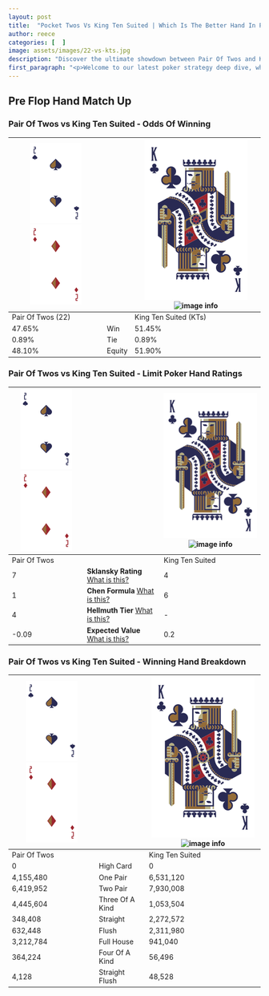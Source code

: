 ```yaml
---
layout: post
title:  "Pocket Twos Vs King Ten Suited | Which Is The Better Hand In Poker? A Complete Guide"
author: reece
categories: [  ]
image: assets/images/22-vs-kts.jpg
description: "Discover the ultimate showdown between Pair Of Twos and King Ten Suited in poker! Uncover the odds, strategies, and scenarios where one hand triumphs over the other. Get ready to up your poker game with this thrilling analysis."
first_paragraph: "<p>Welcome to our latest poker strategy deep dive, where we're pitting two distinct hands against each other in a high-stakes showdown: Pair Of Twos vs King Ten Suited.</p><p>In the dynamic world of poker, every decision counts, and knowing which hand holds the upper hand is key to your success at the table.</p><p>In this article, we'll dissect these two hands, explore the scenarios where one dominates the other, and equip you with the knowledge to make strategic choices that can tip the odds in your favor.</p><p>Get ready to unravel the intriguing dynamics of these poker hands and elevate your game to new heights.</p>"
---
```




[comment]: # (sp0)

## Pre Flop Hand Match Up

<div class="table hand-ratings" markdown="1"> 



### Pair Of Twos vs King Ten Suited - Odds Of Winning


    
| ![image info](assets/images/hand1/2.png) ![image info](assets/images/hand1/2o.png) |  | ![image info](assets/images/hand2/K.png) ![image info](assets/images/hand2/Ts.png) |
| -------- | -------- | -------- |
| Pair Of Twos (22) |  | King Ten Suited (KTs) |
| 47.65% | Win | 51.45% |
| 0.89% | Tie | 0.89% |
| 48.10% | Equity | 51.90% |




[comment]: # (sp1)



### Pair Of Twos vs King Ten Suited - Limit Poker Hand Ratings


    
| ![image info](assets/images/hand1/2.png) ![image info](assets/images/hand1/2o.png) |  | ![image info](assets/images/hand2/K.png) ![image info](assets/images/hand2/Ts.png) |
| -------- | -------- | -------- |
| Pair Of Twos |  | King Ten Suited |
| 7 | **Sklansky Rating** [What is this?](/sklansky-rating-explained) | 4 |
| 1 | **Chen Formula** [What is this?](/chen-formula-explained) | 6 |
| 4 | **Hellmuth Tier** [What is this?](/Hellmuth-tier-explained) | - |
| -0.09 | **Expected Value** [What is this?](/expected-value-explained) | 0.2 |




[comment]: # (sp2)



### Pair Of Twos vs King Ten Suited - Winning Hand Breakdown


    
| ![image info](assets/images/hand1/2.png) ![image info](assets/images/hand1/2o.png) |  | ![image info](assets/images/hand2/K.png) ![image info](assets/images/hand2/Ts.png) |
| -------- | -------- | -------- |
| Pair Of Twos |  | King Ten Suited |
| 0 | High Card | 0 |
| 4,155,480 | One Pair | 6,531,120 |
| 6,419,952 | Two Pair | 7,930,008 |
| 4,445,604 | Three Of A Kind | 1,053,504 |
| 348,408 | Straight | 2,272,572 |
| 632,448 | Flush | 2,311,980 |
| 3,212,784 | Full House | 941,040 |
| 364,224 | Four Of A Kind | 56,496 |
| 4,128 | Straight Flush | 48,528 |




[comment]: # (sp3)



</div>

[comment]: # (sp4)



[comment]: # (sp5)

